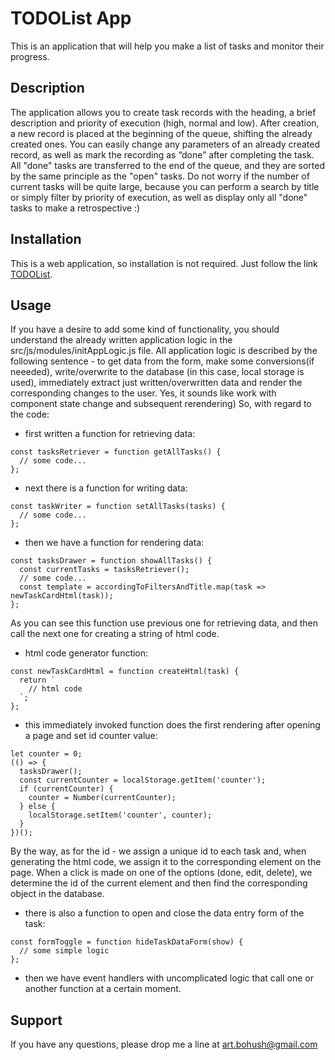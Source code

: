 # TODOList App

  This is an application that will help you make a list of tasks and monitor their progress.

## Description
  The application allows you to create task records with the heading, a brief description and priority of 
execution (high, normal and low). After creation, a new record is placed at the beginning of the queue, 
shifting the already created ones. You can easily change any parameters of an already created record, as
well as mark the recording as “done” after completing the task. All "done" tasks are transferred to the 
end of the queue, and they are sorted by the same principle as the "open" tasks. 
Do not worry if the number of current tasks will be quite large, because you can perform a search by 
title or simply filter by priority of execution, as well as display only all "done" tasks to make a 
retrospective :)

## Installation

  This is a web application, so installation is not required. Just follow the link [TODOList](https://artem-bohush.github.io/toDoList/).

## Usage
  If you have a desire to add some kind of functionality, you should understand the already written 
application logic in the src/js/modules/initAppLogic.js file. All application logic is described by the 
following sentence - to get data from the form, make some conversions(if neeeded), write/overwrite to 
the database (in this case, local storage is used), immediately extract just written/overwritten data 
and render the corresponding changes to the user. Yes, it sounds like work with component state change 
and subsequent rerendering)
  So, with regard to the code: 
  - first written a function for retrieving data:
```
const tasksRetriever = function getAllTasks() {
  // some code...
};
```
- next there is a function for writing data:
```
const taskWriter = function setAllTasks(tasks) {
  // some code...
};
```
- then we have a function for rendering data:
```
const tasksDrawer = function showAllTasks() {
  const currentTasks = tasksRetriever();
  // some code...
  const template = accordingToFiltersAndTitle.map(task => newTaskCardHtml(task));
};
```
As you can see this function use previous one for retrieving data, and then call the next one for creating a string of html code.
- html code generator function:
```
const newTaskCardHtml = function createHtml(task) {
  return `
    // html code
  `;
};
```
- this immediately invoked function does the first rendering after opening a page and set id counter value:
```
let counter = 0;
(() => {
  tasksDrawer();
  const currentCounter = localStorage.getItem('counter');
  if (currentCounter) {
    counter = Number(currentCounter);
  } else {
    localStorage.setItem('counter', counter);
  }
})();
```
By the way, as for the id - we assign a unique id to each task and, when generating the html code, we assign it to the corresponding element on the page. When a click is made on one of the options (done, edit, delete), we determine the id of the current element and then find the corresponding object in the database.
- there is also a function to open and close the data entry form of the task:
```
const formToggle = function hideTaskDataForm(show) {
  // some simple logic
};
```
- then we have event handlers with uncomplicated logic that call one or another function at a certain moment.

## Support
  If you have any questions, please drop me a line at art.bohush@gmail.com
